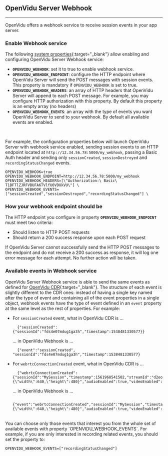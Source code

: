 <h2 id="section-title">OpenVidu Server Webhook</h2>
<hr>

OpenVidu offers a webhook service to receive session events in your app server.

### Enable Webhook service

The following [system properties](reference-docs/openvidu-server-params){:target="_blank"} allow enabling and configuring OpenVidu Server Webhook service:

- **`OPENVIDU_WEBHOOK`**: set it to true to enable webhook service.
- **`OPENVIDU_WEBHOOK_ENDPOINT`**: configure the HTTP endpoint where OpenVidu Server will send the POST messages with session events. This property is mandatory if `OPENVIDU_WEBHOOK` is set to true.
- **`OPENVIDU_WEBHOOK_HEADERS`**: an array of HTTP headers that OpenVidu Server will append to each POST message. For example, you may configure HTTP authorization with this property. By default this property is an empty array (no headers)
- **`OPENVIDU_WEBHOOK_EVENTS`**: an array with the type of events you want OpenVidu Server to send to your webhook. By default all available events are enabled.

<br>

For example, the configuration properties below will launch OpenVidu Server with webhook service enabled, sending session events to an HTTP endpoint located at `http://12.34.56.78:5000/my_webhook`, passing a Basic Auth header and sending only `sessionCreated`, `sessionDestroyed` and `recordingStatusChanged` events.

```console
OPENVIDU_WEBHOOK=true
OPENVIDU_WEBHOOK_ENDPOINT=http://12.34.56.78:5000/my_webhook
OPENVIDU_WEBHOOK_HEADERS=[\"Authorization:\ Basic\ T1BFTlZJRFVBUFA6TVlfU0VDUkVU\"] \
OPENVIDU_WEBHOOK_EVENTS=["sessionCreated","sessionDestroyed","recordingStatusChanged"] \
```

### How your webhook endpoint should be

The HTTP endpoint you configure in property **`OPENVIDU_WEBHOOK_ENDPOINT`** must meet two criteria:

- Should listen to HTTP POST requests
- Should return a 200 success response upon each POST request

If OpenVidu Server cannot successfully send the HTTP POST messages to the endpoint and do not receive a 200 success as response, it will log one error message for each attempt. No further action will be taken.

### Available events in Webhook service

OpenVidu Server Webhook service is able to send the same events as defined for [OpenVidu CDR](reference-docs/openvidu-server-cdr){:target="_blank"}. The structure of each event is slightly different to the CDR ones: instead of having a single key named after the type of event and containing all of the event properties in a single object, webhook events have the type of event defined in an `event` property at the same level as the rest of properties. For example:

- For `sessionCreated` event, what in OpenVidu CDR is ...

        {"sessionCreated":{"sessionId":"fds4e07mdug1ga3h","timestamp":1538481330577}}

    ... in OpenVidu Webhook is ...

        {"event":"sessionCreated", "sessionId":"fds4e07mdug1ga3h","timestamp":1538481330577}

- For `webrtcConnectionCreated` event, what in OpenVidu CDR is ...

        {"webrtcConnectionCreated":{"sessionId":"MySession","timestamp":1561968541502,"streamId":"d2oomgno0isd9_CAMERA_ILTAU","participantId":"d2oomgno0isd9","connection":"OUTBOUND","videoSource":"CAMERA","videoFramerate":30,"videoDimensions":"{\"width\":640,\"height\":480}","audioEnabled":true,"videoEnabled":true}}

    ... in OpenVidu Webhook is ...

        {"event":"webrtcConnectionCreated","sessionId":"MySession","timestamp":1561968541502,"streamId":"d2oomgno0isd9_CAMERA_ILTAU","participantId":"d2oomgno0isd9","connection":"OUTBOUND","videoSource":"CAMERA","videoFramerate":30,"videoDimensions":"{\"width\":640,\"height\":480}","audioEnabled":true,"videoEnabled":true}

<br>
You can choose only those events that interest you from the whole set of available events with property `OPENVIDU_WEBHOOK_EVENTS`. For example, if you are only interested in recording related events, you should set the property to:

```console
OPENVIDU_WEBHOOK_EVENTS=["recordingStatusChanged"]
```

<br>